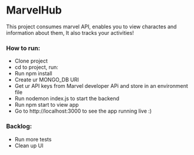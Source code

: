 # MarvelHub

This project consumes marvel API, enables you to view charactes and information about them, It also tracks your activities!

### How to run:
- Clone project
- cd to project, run:
- Run npm install
- Create ur MONGO_DB URI
- Get ur API keys from Marvel developer APi and store in an environment file
- Run nodemon index.js to start the backend
- Run npm start to view app
- Go to http://localhost:3000 to see the app running live :)

### Backlog:
- Run more tests
- Clean up UI


